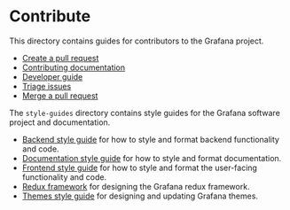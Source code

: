 # Contribute

This directory contains guides for contributors to the Grafana project.

- [Create a pull request](create-pull-request.md)
- [Contributing documentation](documentation.md)
- [Developer guide](developer-guide.md)
- [Triage issues](triage-issues.md)
- [Merge a pull request](merge-pull-request.md)

The `style-guides` directory contains style guides for the Grafana software project and documentation.

- [Backend style guide](style-guides/backend.md) for how to style and format backend functionality and code.
- [Documentation style guide](style-guides/documentation-style-guide.md) for how to style and format documentation.
- [Frontend style guide](style-guides/frontend.md) for how to style and format the user-facing functionality and code.
- [Redux framework](style-guides/redux.md) for designing the Grafana redux framework.
- [Themes style guide](style-guides/themes.md) for designing and updating Grafana themes.
